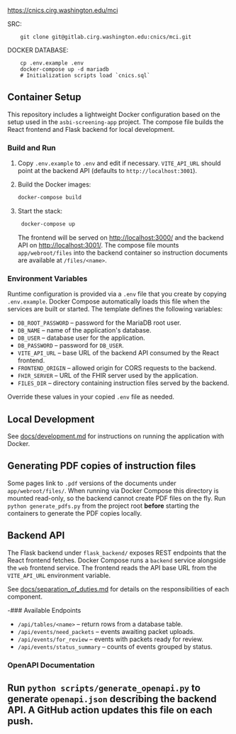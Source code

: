 https://cnics.cirg.washington.edu/mci

SRC:

        git clone git@gitlab.cirg.washington.edu:cnics/mci.git

DOCKER DATABASE:

        cp .env.example .env
        docker-compose up -d mariadb
        # Initialization scripts load `cnics.sql`

## Container Setup

This repository includes a lightweight Docker configuration based on the setup used in the `asbi-screening-app` project. The compose file builds the React frontend and Flask backend for local development.

### Build and Run

1. Copy `.env.example` to `.env` and edit if necessary. `VITE_API_URL` should
   point at the backend API (defaults to `http://localhost:3001`).
2. Build the Docker images:

   ```bash
   docker-compose build
   ```

3. Start the stack:

   ```bash
    docker-compose up
    ```

    The frontend will be served on <http://localhost:3000/> and the backend API
    on <http://localhost:3001/>.
    The compose file mounts `app/webroot/files` into the backend container so
    instruction documents are available at `/files/<name>`.

### Environment Variables

Runtime configuration is provided via a `.env` file that you create by
copying `.env.example`. Docker Compose automatically loads this file when the
services are built or started. The template defines the following variables:

- `DB_ROOT_PASSWORD` – password for the MariaDB root user.
- `DB_NAME` – name of the application's database.
- `DB_USER` – database user for the application.
- `DB_PASSWORD` – password for `DB_USER`.
- `VITE_API_URL` – base URL of the backend API consumed by the React frontend.
- `FRONTEND_ORIGIN` – allowed origin for CORS requests to the backend.
- `FHIR_SERVER` – URL of the FHIR server used by the application.
- `FILES_DIR` – directory containing instruction files served by the backend.

Override these values in your copied `.env` file as needed.

## Local Development

See [docs/development.md](docs/development.md) for instructions on running the application with Docker.

## Generating PDF copies of instruction files

Some pages link to `.pdf` versions of the documents under `app/webroot/files/`.
When running via Docker Compose this directory is mounted read-only, so the
backend cannot create PDF files on the fly. Run `python generate_pdfs.py` from
the project root **before** starting the containers to generate the PDF copies
locally.



## Backend API

The Flask backend under `flask_backend/` exposes REST endpoints that the React frontend fetches. Docker Compose runs a `backend` service alongside the `web` frontend service. The frontend reads the API base URL from the `VITE_API_URL` environment variable.

See [docs/separation_of_duties.md](docs/separation_of_duties.md) for details on the responsibilities of each component.

-### Available Endpoints

- `/api/tables/<name>` – return rows from a database table.
- `/api/events/need_packets` – events awaiting packet uploads.
- `/api/events/for_review` – events with packets ready for review.
- `/api/events/status_summary` – counts of events grouped by status.

### OpenAPI Documentation

Run `python scripts/generate_openapi.py` to generate `openapi.json` describing
the backend API. A GitHub action updates this file on each push.
---
